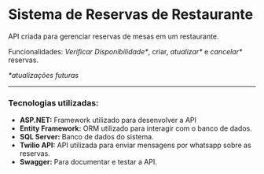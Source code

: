 # Sistema de Reservas de Restaurante

API criada para gerenciar reservas de mesas em um restaurante.

Funcionalidades: _Verificar Disponibilidade*_, criar, _atualizar*_ e _cancelar*_ reservas.

_*atualizações futuras_

---

### Tecnologias utilizadas: 
- **ASP.NET:** Framework utilizado para desenvolver a API
- **Entity Framework:** ORM utilizado para interagir com o banco de dados.
- **SQL Server:** Banco de dados do sistema.
- **Twilio API:** API utilizada para enviar mensagens por whatsapp sobre as reservas.
- **Swagger:** Para documentar e testar a API.